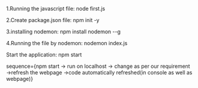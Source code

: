 1.Running the javascript file:   node first.js 

2.Create package.json file:      npm init -y

3.installing nodemon:            npm install nodemon --g

4.Running the file by nodemon:   nodemon index.js

Start the application:           npm start

sequence={npm start  -> run on localhost  ->  change as per our requirement ->refresh the webpage  ->code automatically refreshed(in console as well as webpage)}
